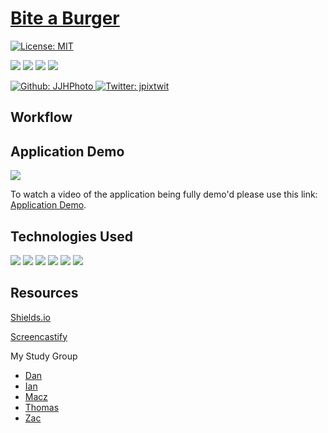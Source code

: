 # [Bite a Burger](...)

[![License: MIT](https://img.shields.io/badge/License-MIT-yellow.svg)](https://opensource.org/licenses/MIT)

<p>
    <img src="https://img.shields.io/github/repo-size/JJHPhoto/biteaburger" />
    <img src="https://img.shields.io/github/languages/top/JJHPhoto/biteaburger"  />
    <img src="https://img.shields.io/github/issues/JJHPhoto/biteaburger" />
    <img src="https://img.shields.io/github/last-commit/JJHPhoto/biteaburger" >
</p>
<p>
    <a href="https://github.com/JJHPhoto">
        <img alt="Github: JJHPhoto" src="https://img.shields.io/github/followers/JJHPhoto ?style=social" target="_blank" />
    </a>
    <a href="https://twitter.com/jpixtwit">
        <img alt="Twitter: jpixtwit" src="https://img.shields.io/twitter/follow/jpixtwit.svg?style=social" target="_blank" />
    </a>
</p>

## Workflow

## Application Demo

![](...)

To watch a video of the application being fully demo'd please use this link: [Application Demo](...).

## Technologies Used

<p>
  <img src="https://img.shields.io/badge/HTML-orange" />
  <img src="https://img.shields.io/badge/-node.js-green" />
  <img src="https://img.shields.io/badge/-mysql-lightgrey" />
  <img src="https://img.shields.io/badge/-handlebars-yellowgreen" />
  <img src="https://img.shields.io/badge/-express-9cf" />
  <img src="https://img.shields.io/badge/-css-success" />

</p>

## Resources

[Shields.io](https://shields.io/)

[Screencastify](https://www.screencastify.com/)

My Study Group

- [Dan](https://github.com/DanZosh)
- [Ian](https://github.com/Ianaac27)
- [Macz](https://github.com/macz-norton)
- [Thomas](https://github.com/Tskading)
- [Zac](https://github.com/themancalledzac)
